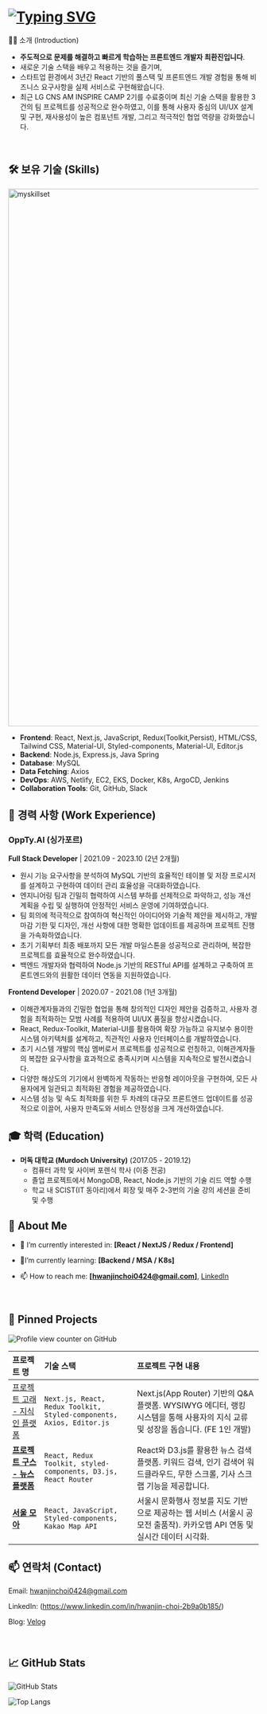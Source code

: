# [![Typing SVG](https://readme-typing-svg.demolab.com?font=Fira+Code&duration=6000&pause=1000&color=18F789&width=600&lines=Hello+World!+%ED%94%84%EB%A1%A0%ED%8A%B8%EC%97%94%EB%93%9C+%EA%B0%9C%EB%B0%9C%EC%9E%90+%EC%B5%9C%ED%99%98%EC%A7%84+%EC%9E%85%EB%8B%88%EB%8B%A4!+;Hello+World!+This+is+Frontend+Developer+Jin)](https://git.io/typing-svg)
👨‍💻 소개 (Introduction)
- **주도적으로 문제를 해결하고 빠르게 학습하는 프론트엔드 개발자 최환진입니다**.
- 새로운 기술 스택을 배우고 적용하는 것을 즐기며,
- 스타트업 환경에서 3년간 React 기반의 풀스택 및 프론트엔드 개발 경험을 통해 비즈니스 요구사항을 실제 서비스로 구현해왔습니다.
- 최근 LG CNS AM INSPIRE CAMP 2기를 수료중이며 최신 기술 스택을 활용한 3건의 팀 프로젝트를 성공적으로 완수하였고, 이를 통해 사용자 중심의 UI/UX 설계 및 구현, 재사용성이 높은 컴포넌트 개발, 그리고 적극적인 협업 역량을 강화했습니다.



<br>

## **🛠️ 보유 기술 (Skills)**

<img width="1920" height="1080" alt="myskillset" src="https://github.com/user-attachments/assets/545f7319-c205-42f9-b5a2-eaa7da56f16a" />


- **Frontend**: React, Next.js, JavaScript, Redux(Toolkit,Persist), HTML/CSS, Tailwind CSS, Material-UI, Styled-components, Material-UI, Editor.js
- **Backend**: Node.js, Express.js, Java Spring
- **Database**: MySQL
- **Data Fetching**: Axios
- **DevOps**: AWS, Netlify, EC2, EKS, Docker, K8s, ArgoCD, Jenkins
- **Collaboration Tools**: Git, GitHub, Slack



## **💼 경력 사항 (Work Experience)**

### OppTy.AI (싱가포르)

**Full Stack Developer** | 2021.09 - 2023.10 (2년 2개월)
- 원시 기능 요구사항을 분석하여 MySQL 기반의 효율적인 테이블 및 저장 프로시저를 설계하고 구현하여 데이터 관리 효율성을 극대화하였습니다.
- 엔지니어링 팀과 긴밀히 협력하여 시스템 부하를 선제적으로 파악하고, 성능 개선 계획을 수립 및 실행하여 안정적인 서비스 운영에 기여하였습니다.
- 팀 회의에 적극적으로 참여하여 혁신적인 아이디어와 기술적 제안을 제시하고, 개발 마감 기한 및 디자인, 개선 사항에 대한 명확한 업데이트를 제공하며 프로젝트 진행을 가속화하였습니다.
- 초기 기획부터 최종 배포까지 모든 개발 마일스톤을 성공적으로 관리하며, 복잡한 프로젝트를 효율적으로 완수하였습니다.
- 백엔드 개발자와 협력하여 Node.js 기반의 RESTful API를 설계하고 구축하여 프론트엔드와의 원활한 데이터 연동을 지원하였습니다.

**Frontend Developer** | 2020.07 - 2021.08 (1년 3개월)

- 이해관계자들과의 긴밀한 협업을 통해 창의적인 디자인 제안을 검증하고, 사용자 경험을 최적화하는 모범 사례를 적용하여 UI/UX 품질을 향상시켰습니다.
- React, Redux-Toolkit, Material-UI를 활용하여 확장 가능하고 유지보수 용이한 시스템 아키텍처를 설계하고, 직관적인 사용자 인터페이스를 개발하였습니다.
- 초기 시스템 개발의 핵심 멤버로서 프로젝트를 성공적으로 런칭하고, 이해관계자들의 복잡한 요구사항을 효과적으로 충족시키며 시스템을 지속적으로 발전시켰습니다.
- 다양한 해상도의 기기에서 완벽하게 작동하는 반응형 레이아웃을 구현하여, 모든 사용자에게 일관되고 최적화된 경험을 제공하였습니다.
- 시스템 성능 및 속도 최적화를 위한 두 차례의 대규모 프론트엔드 업데이트를 성공적으로 이끌어, 사용자 만족도와 서비스 안정성을 크게 개선하였습니다.

## **🎓 학력 (Education)**
- **머독 대학교 (Murdoch University)** (2017.05 - 2019.12)
    - 컴퓨터 과학 및 사이버 포렌식 학사 (이중 전공)
    - 졸업 프로젝트에서 MongoDB, React, Node.js 기반의 기술 리드 역할 수행
    - 학교 내 SCIST(IT 동아리)에서 회장 및 매주 2-3번의 기술 강의 세션을 준비 및 수행

## 🚀 About Me

- 🔭 I’m currently interested in: **[React / NextJS / Redux / Frontend]**
  
- 🌱I’m currently learning: **[Backend / MSA / K8s]**

- 📫 How to reach me: **[hwanjinchoi0424@gmail.com]**, [LinkedIn](https://www.linkedin.com/in/hwanjin-choi-2b9a0b185/)

<br>

## 📌 Pinned Projects

![Profile view counter on GitHub](https://komarev.com/ghpvc/?username=Hwanjin-Choi)




| 프로젝트 명               | 기술 스택                        |  프로젝트 구현 내용                |
| :--------------------- | :-------------------------------- | :-------------------------- |
| [프로젝트 고래 - 지식인 플랫폼](https://github.com/Hwanjin-Choi/gorae-next-app)               | `Next.js, React, Redux Toolkit, Styled-components, Axios, Editor.js`                           | Next.js(App Router) 기반의 Q&A 플랫폼. WYSIWYG 에디터, 랭킹 시스템을 통해 사용자의 지식 교류 및 성장을 돕습니다. (FE 1인 개발) |
| **[프로젝트 구스 - 뉴스 플랫폼](https://github.com/Hwanjin-Choi/project-goose-frontend)**   | `React, Redux Toolkit, styled-components, D3.js, React Router`          | React와 D3.js를 활용한 뉴스 검색 플랫폼. 키워드 검색, 인기 검색어 워드클라우드, 무한 스크롤, 기사 스크랩 기능을 제공합니다.            |
| **[서울 모아](https://github.com/Hwanjin-Choi/project-seoul-moa-frontend)**            | `React, JavaScript, Styled-components, Kakao Map API`               | 서울시 문화행사 정보를 지도 기반으로 제공하는 웹 서비스 (서울시 공모전 출품작). 카카오맵 API 연동 및 실시간 데이터 시각화.         |



## 📫 연락처 (Contact)
Email: hwanjinchoi0424@gmail.com

LinkedIn: (https://www.linkedin.com/in/hwanjin-choi-2b9a0b185/)

Blog: [Velog](https://velog.io/@ajtwoddl0424/posts)

<br>

## 📈 GitHub Stats

![GitHub Stats](https://github-readme-stats.vercel.app/api?username=Hwanjin-Choi&show_icons=true&theme=tokyonight)


![Top Langs](https://github-readme-stats.vercel.app/api/top-langs/?username=Hwanjin-Choi&layout=compact&theme=tokyonight)


